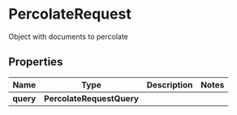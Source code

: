 

# PercolateRequest

Object with documents to percolate

## Properties

| Name | Type | Description | Notes |
|------------ | ------------- | ------------- | -------------|
|**query** | **PercolateRequestQuery** |  |  |





